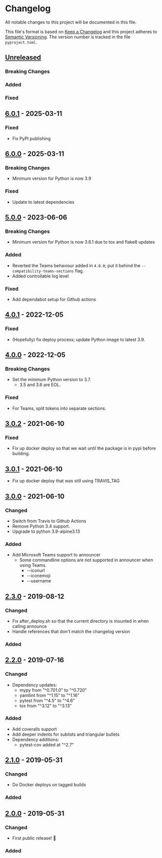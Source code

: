 # Changelog

All notable changes to this project will be documented in this file.

This file's format is based on [Keep a Changelog](http://keepachangelog.com/)
and this project adheres to [Semantic Versioning](http://semver.org/). The
version number is tracked in the file `pyproject.toml`.

## [Unreleased]

### Breaking Changes

### Added

### Fixed

## [6.0.1] - 2025-03-11

### Fixed
- Fix PyPI publishing

## [6.0.0] - 2025-03-11

### Breaking Changes
- Minimum version for Python is now 3.9

### Fixed
- Update to latest dependencies

## [5.0.0] - 2023-06-06

### Breaking Changes
- Minimum version for Python is now 3.8.1 due to tox and flake8 updates

### Added
- Reverted the Teams behaviour added in `4.0.0`; put it behind the
  `--compatibility-teams-sections` flag.
- Added controllable log level

### Fixed
- Add dependabot setup for Github actions

## [4.0.1] - 2022-12-05

### Fixed
- (Hopefully) fix deploy process; update Python image to latest 3.9.

## [4.0.0] - 2022-12-05

### Breaking Changes
- Set the minimum Python version to 3.7.
  - 3.5 and 3.6 are EOL.

### Fixed
- For Teams, split tokens into separate sections.

## [3.0.2] - 2021-06-10

### Fixed
- Fix up docker deploy so that we wait until the package is in pypi before building.

## [3.0.1] - 2021-06-10

- Fix up docker deploy that was still using TRAVIS_TAG

## [3.0.0] - 2021-06-10

### Changed
- Switch from Travis to Github Actions
- Remove Python 3.4 support.
- Upgrade to python 3.9-alpine3.13

### Added
- Add Microsoft Teams support to announcer
  - Some commandline options are not supported in announcer when using Teams.
    - --iconurl
    - --iconemoji
    - --username

## [2.3.0] - 2019-08-12

### Changed
- Fix after_deploy.sh so that the current directory is mounted in when calling announce
- Handle references that don't match the changelog version

### Added

## [2.2.0] - 2019-07-16

### Changed
- Dependency updates:
  - mypy from "^0.701.0" to "^0.720"
  - yamllint from "^1.15" to "^1.16"
  - pytest from "^4.5" to "^4.6"
  - tox from "^3.12" to "^3.13"

### Added
- Add coveralls support
- Add deeper indents for sublists and triangular bullets
- Dependency additions:
  - pytest-cov added at "^2.7"

## [2.1.0] - 2019-05-31

### Changed
- Do Docker deploys on tagged builds

### Added

## [2.0.0] - 2019-05-31

### Changed
- First public release! :tada:

### Added

[unreleased]: https://github.com/Metaswitch/announcer/compare/6.0.1...HEAD
[6.0.1]: https://github.com/Metaswitch/announcer/compare/6.0.0...6.0.1
[6.0.0]: https://github.com/Metaswitch/announcer/compare/5.0.0...6.0.0
[5.0.0]: https://github.com/Metaswitch/announcer/compare/4.0.1...5.0.0
[4.0.1]: https://github.com/Metaswitch/announcer/compare/4.0.0...4.0.1
[4.0.0]: https://github.com/Metaswitch/announcer/compare/3.0.2...4.0.0
[3.0.2]: https://github.com/Metaswitch/announcer/compare/3.0.1...3.0.2
[3.0.1]: https://github.com/Metaswitch/announcer/compare/3.0.0...3.0.1
[3.0.0]: https://github.com/Metaswitch/announcer/compare/2.3.0...3.0.0
[2.3.0]: https://github.com/Metaswitch/announcer/compare/2.2.0...2.3.0
[2.2.0]: https://github.com/Metaswitch/announcer/compare/2.1.0...2.2.0
[2.1.0]: https://github.com/Metaswitch/announcer/compare/2.0.0...2.1.0
[2.0.0]: https://github.com/Metaswitch/announcer/tree/2.0.0
